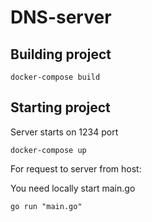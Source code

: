 
# DNS-server

## Building project

```docker-compose build```

## Starting project 
Server starts on 1234 port

```docker-compose up```

For request to server from host:

You need locally start main.go

```go run "main.go"```
